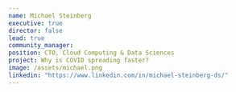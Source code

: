 ```yaml
---
name: Michael Steinberg
executive: true
director: false
lead: true
community_manager:   
position: CTO, Cloud Computing & Data Sciences
project: Why is COVID spreading faster?
image: /assets/michael.png
linkedin: "https://www.linkedin.com/in/michael-steinberg-ds/"
---
```

